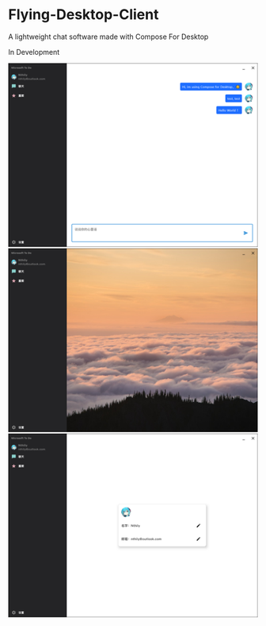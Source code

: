 # Flying-Desktop-Client
A lightweight chat software made with Compose For Desktop

In Development



![](demo.png)![](demo2.png)![](demo3.png)
